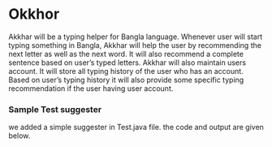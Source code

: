 # Okkhor

Akkhar will be a typing helper for Bangla language. Whenever user will start typing something in Bangla, Akkhar will help the user by recommending the next letter as well as the next word. It will also recommend a complete sentence based on user’s typed letters. Akkhar will also maintain users account. It will store all typing history of the user who has an account. Based on user’s typing history it will also provide some specific typing recommendation if the user having user account.  

### Sample Test suggester
we added a simple suggester in Test.java file. the code and output are given below.
 